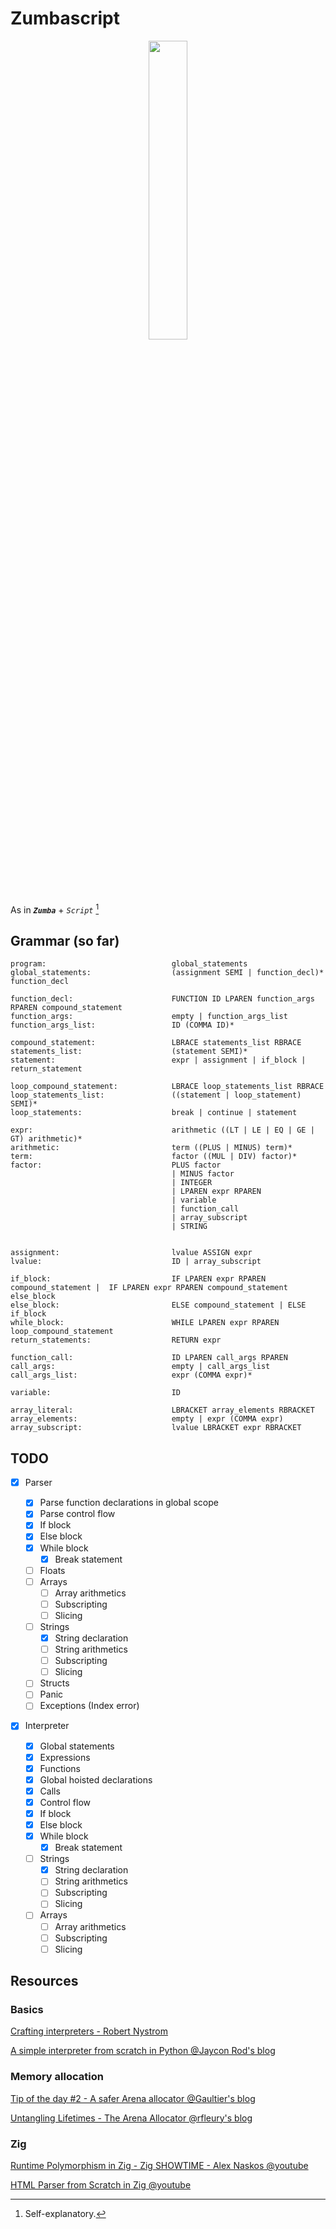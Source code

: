 # Zumbascript

<p align="center"><img src="https://github.com/user-attachments/assets/98dbd173-c2db-4e5b-a9c5-7be61cc9cba5" width="35%"></img></p>

As in **_`Zumba`_** + _`Script`_ [^1]

[^1]: Self-explanatory.

## Grammar (so far)

```
program:                            global_statements
global_statements:                  (assignment SEMI | function_decl)* function_decl

function_decl:                      FUNCTION ID LPAREN function_args RPAREN compound_statement
function_args:                      empty | function_args_list
function_args_list:                 ID (COMMA ID)*

compound_statement:                 LBRACE statements_list RBRACE
statements_list:                    (statement SEMI)*
statement:                          expr | assignment | if_block | return_statement

loop_compound_statement:            LBRACE loop_statements_list RBRACE
loop_statements_list:               ((statement | loop_statement) SEMI)*
loop_statements:					break | continue | statement

expr:                               arithmetic ((LT | LE | EQ | GE | GT) arithmetic)*
arithmetic:                         term ((PLUS | MINUS) term)*
term:                               factor ((MUL | DIV) factor)*
factor:                             PLUS factor
								    | MINUS factor
								    | INTEGER
								    | LPAREN expr RPAREN
                                    | variable
								    | function_call
                                    | array_subscript
								    | STRING


assignment:                         lvalue ASSIGN expr
lvalue:                             ID | array_subscript

if_block:                           IF LPAREN expr RPAREN compound_statement |  IF LPAREN expr RPAREN compound_statement else_block
else_block:                         ELSE compound_statement | ELSE if_block
while_block:                        WHILE LPAREN expr RPAREN loop_compound_statement
return_statements:                  RETURN expr

function_call:                      ID LPAREN call_args RPAREN
call_args:                          empty | call_args_list
call_args_list:                     expr (COMMA expr)*

variable:                           ID

array_literal:                      LBRACKET array_elements RBRACKET
array_elements:                     empty | expr (COMMA expr)
array_subscript:                    lvalue LBRACKET expr RBRACKET
```

## TODO

- [x] Parser

  - [x] Parse function declarations in global scope
  - [x] Parse control flow
  - [x] If block
  - [x] Else block
  - [x] While block
    - [x] Break statement
  - [ ] Floats
  - [ ] Arrays
    - [ ] Array arithmetics
    - [ ] Subscripting
    - [ ] Slicing
  - [ ] Strings
    - [x] String declaration
    - [ ] String arithmetics
    - [ ] Subscripting
    - [ ] Slicing
  - [ ] Structs
  - [ ] Panic
  - [ ] Exceptions (Index error)

- [x] Interpreter
  - [x] Global statements
  - [x] Expressions
  - [x] Functions
  - [x] Global hoisted declarations
  - [x] Calls
  - [x] Control flow
  - [x] If block
  - [x] Else block
  - [x] While block
    - [x] Break statement
  - [ ] Strings
    - [x] String declaration
    - [ ] String arithmetics
    - [ ] Subscripting
    - [ ] Slicing
  - [ ] Arrays
    - [ ] Array arithmetics
    - [ ] Subscripting
    - [ ] Slicing

## Resources

### Basics

[Crafting interpreters - Robert Nystrom](https://craftinginterpreters.com)

[A simple interpreter from scratch in Python @Jaycon Rod's blog](https://web.archive.org/web/20130616090724/http://www.jayconrod.com/posts/40/a-simple-interpreter-from-scratch-in-python-part-4)

### Memory allocation

[Tip of the day #2 - A safer Arena allocator @Gaultier's blog](https://gaultier.github.io/blog/tip_of_the_day_2.html)

[Untangling Lifetimes - The Arena Allocator @rfleury's blog](https://www.rfleury.com/p/untangling-lifetimes-the-arena-allocator)

### Zig

[Runtime Polymorphism in Zig - Zig SHOWTIME - Alex Naskos @youtube](https://www.youtube.com/watch?v=AHc4x1uXBQE)

[HTML Parser from Scratch in Zig @youtube](https://www.youtube.com/watch?v=OrU_6VdItJA)
